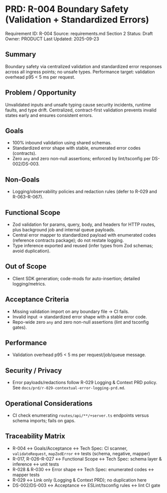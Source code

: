 # PRD: R-004 Boundary Safety (Validation + Standardized Errors)

Requirement ID: R-004
Source: requirements.md Section 2
Status: Draft
Owner: PRODUCT
Last Updated: 2025-09-23

## Summary

Boundary safety via centralized validation and standardized error responses across all ingress points; no unsafe types. Performance target: validation overhead p95 < 5 ms per request.

## Problem / Opportunity

Unvalidated inputs and unsafe typing cause security incidents, runtime faults, and type drift. Centralized, contract-first validation prevents invalid states early and ensures consistent errors.

## Goals

- 100% inbound validation using shared schemas.
- Standardized error shape with stable, enumerated error codes (contracts).
- Zero `any` and zero non-null assertions; enforced by lint/tsconfig per DS-002/DS-003.

## Non-Goals

- Logging/observability policies and redaction rules (defer to R-029 and R-063–R-067).

## Functional Scope

- Zod validation for params, query, body, and headers for HTTP routes, plus background job and internal queue payloads.
- Central error mapper to standardized payload with enumerated codes (reference contracts package); do not restate logging.
- Type inference exported and reused (infer types from Zod schemas; avoid duplication).

## Out of Scope

- Client SDK generation; code-mods for auto-insertion; detailed logging/metrics.

## Acceptance Criteria

- Missing validation import on any boundary file → CI fails.
- Invalid input → standardized error shape with a stable error code.
- Repo-wide zero `any` and zero non-null assertions (lint and tsconfig gates).

## Performance

- Validation overhead p95 < 5 ms per request/job/queue message.

## Security / Privacy

- Error payloads/redactions follow R-029 Logging & Context PRD policy. See `docs/prd/r-029-contextual-error-logging-prd.md`.

## Operational Considerations

- CI check enumerating `routes/api/**/+server.ts` endpoints versus schema imports; fails on gaps.

## Traceability Matrix

- R-004 ↔ Goals/Acceptance ↔ Tech Spec: CI scanner, `validateRequest`, `mapZodError` ↔ tests (schema, negative, mapper)
- R-017, R-026–R-027 ↔ Functional Scope ↔ Tech Spec: schema layer & inference ↔ unit tests
- R-028 & R-030 ↔ Error shape ↔ Tech Spec: enumerated codes ↔ mapper tests
- R-029 ↔ Link only (Logging & Context PRD); no duplication here
- DS-002/DS-003 ↔ Acceptance ↔ ESLint/tsconfig rules ↔ lint CI gate
